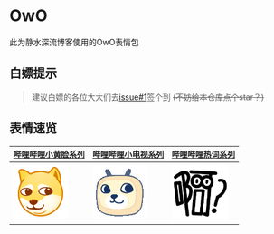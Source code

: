 # OwO

此为静水深流博客使用的OwO表情包

## 白嫖提示

> 建议白嫖的各位大大们去[issue#1](https://github.com/2X-ercha/Twikoo-Magic/issues/1)签个到 ~~(不妨给本仓库点个star？)~~

## **表情速览**

| [哔哩哔哩小黄脸系列](/BiliBili) | [哔哩哔哩小电视系列](/BiliBiliTV) | [哔哩哔哩热词系列](/热词系列)                                |
| ------------------------------- | --------------------------------- | ------------------------------------------------------------ |
| ![Doge](/BiliBili/doge.png)     | ![Doge](/BiliBiliTV/doge.gif)     | <img src="/热词系列/啊？.png" alt="Doge" style="zoom:15%;" /> |

